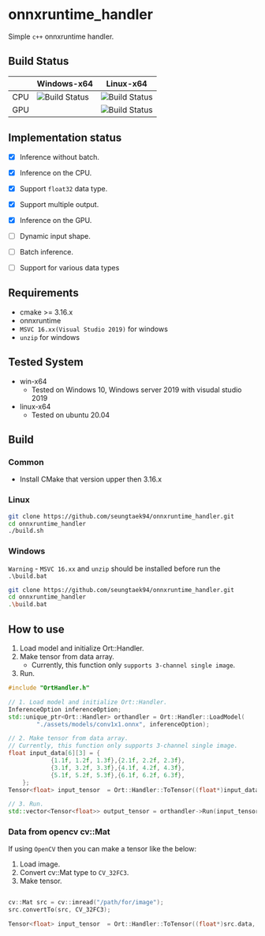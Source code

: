 # onnxruntime_handler

Simple `c++` onnxruntime handler. 

## Build Status
|     | Windows-x64                                                                                                                            | Linux-x64                                                                                                                                |
|-----|----------------------------------------------------------------------------------------------------------------------------------------|------------------------------------------------------------------------------------------------------------------------------------------|
| CPU | ![Build Status](https://github.com/seungtaek94/onnxruntime_handler/actions/workflows/build_orthandler_win-x64-cpu_debug.yml/badge.svg) | ![Build Status](https://github.com/seungtaek94/onnxruntime_handler/actions/workflows/build_orthandler_linux-x64-cpu_debug.yml/badge.svg) |
| GPU |                                                                                                                                        | ![Build Status](https://github.com/seungtaek94/onnxruntime_handler/actions/workflows/build_orthandler_linux-x64-gpu_debug.yml/badge.svg) |                                                                                                                                     

## Implementation status

- [X] Inference without batch.
- [X] Inference on the CPU.
- [X] Support `float32` data type.
- [X] Support multiple output.
- [X] Inference on the GPU.
- [ ] Dynamic input shape.
- [ ] Batch inference.
- [ ] Support for various data types


## Requirements
- cmake >= 3.16.x
- onnxruntime
- `MSVC 16.xx(Visual Studio 2019)` for windows
- `unzip` for windows

## Tested System
- win-x64
  - Tested on Windows 10, Windows server 2019 with visudal studio 2019
- linux-x64
  - Tested on ubuntu 20.04

## Build
### Common
- Install CMake that version upper then 3.16.x

### Linux

```Bash
git clone https://github.com/seungtaek94/onnxruntime_handler.git
cd onnxruntime_handler
./build.sh
```

### Windows
`Warning` - `MSVC 16.xx` and `unzip` should be installed before run the `.\build.bat`

```Bash
git clone https://github.com/seungtaek94/onnxruntime_handler.git
cd onnxruntime_handler
.\build.bat
```

## How to use

1. Load model and initialize Ort::Handler.
2. Make tensor from data array.
   - Currently, this function only `supports 3-channel single image`.
3. Run.

```c++
#include "OrtHandler.h"

// 1. Load model and initialize Ort::Handler.
InferenceOption inferenceOption;
std::unique_ptr<Ort::Handler> orthandler = Ort::Handler::LoadModel(
        "./assets/models/conv1x1.onnx", inferenceOption);

// 2. Make tensor from data array.
// Currently, this function only supports 3-channel single image.
float input_data[6][3] = {
            {1.1f, 1.2f, 1.3f},{2.1f, 2.2f, 2.3f},
            {3.1f, 3.2f, 3.3f},{4.1f, 4.2f, 4.3f},
            {5.1f, 5.2f, 5.3f},{6.1f, 6.2f, 6.3f},
    };
Tensor<float> input_tensor  = Ort::Handler::ToTensor((float*)input_data, 2, 3);

// 3. Run.
std::vector<Tensor<float>> output_tensor = orthandler->Run(input_tensor);
```

### Data from opencv cv::Mat

If using `OpenCV` then you can make a tensor like the below:

1. Load image.
2. Convert cv::Mat type to `CV_32FC3`.
3. Make tensor.

```c++

cv::Mat src = cv::imread("/path/for/image");
src.convertTo(src, CV_32FC3);

Tensor<float> input_tensor  = Ort::Handler::ToTensor((float*)src.data, src.rows, src.cols);
```